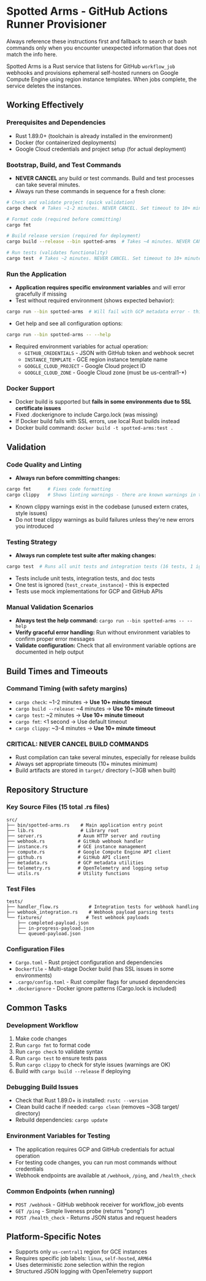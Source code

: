 # Spotted Arms - GitHub Actions Runner Provisioner

Always reference these instructions first and fallback to search or bash commands only when you encounter unexpected information that does not match the info here.

Spotted Arms is a Rust service that listens for GitHub `workflow_job` webhooks and provisions ephemeral self-hosted runners on Google Compute Engine using region instance templates. When jobs complete, the service deletes the instances.

## Working Effectively

### Prerequisites and Dependencies
- Rust 1.89.0+ (toolchain is already installed in the environment)
- Docker (for containerized deployments)
- Google Cloud credentials and project setup (for actual deployment)

### Bootstrap, Build, and Test Commands
- **NEVER CANCEL** any build or test commands. Build and test processes can take several minutes.
- Always run these commands in sequence for a fresh clone:

```bash
# Check and validate project (quick validation)
cargo check  # Takes ~1-2 minutes. NEVER CANCEL. Set timeout to 10+ minutes.

# Format code (required before committing)
cargo fmt

# Build release version (required for deployment)
cargo build --release --bin spotted-arms  # Takes ~4 minutes. NEVER CANCEL. Set timeout to 10+ minutes.

# Run tests (validates functionality)
cargo test  # Takes ~2 minutes. NEVER CANCEL. Set timeout to 10+ minutes.
```

### Run the Application
- **Application requires specific environment variables** and will error gracefully if missing
- Test without required environment (shows expected behavior):
```bash
cargo run --bin spotted-arms  # Will fail with GCP metadata error - this is expected
```

- Get help and see all configuration options:
```bash
cargo run --bin spotted-arms -- --help
```

- Required environment variables for actual operation:
  - `GITHUB_CREDENTIALS` - JSON with GitHub token and webhook secret
  - `INSTANCE_TEMPLATE` - GCE region instance template name
  - `GOOGLE_CLOUD_PROJECT` - Google Cloud project ID
  - `GOOGLE_CLOUD_ZONE` - Google Cloud zone (must be us-central1-*)

### Docker Support
- Docker build is supported but **fails in some environments due to SSL certificate issues**
- Fixed .dockerignore to include Cargo.lock (was missing)
- If Docker build fails with SSL errors, use local Rust builds instead
- Docker build command: `docker build -t spotted-arms:test .`

## Validation

### Code Quality and Linting
- **Always run before committing changes:**
```bash
cargo fmt      # Fixes code formatting
cargo clippy   # Shows linting warnings - there are known warnings in the codebase
```

- Known clippy warnings exist in the codebase (unused extern crates, style issues)
- Do not treat clippy warnings as build failures unless they're new errors you introduced

### Testing Strategy
- **Always run complete test suite after making changes:**
```bash
cargo test  # Runs all unit tests and integration tests (16 tests, 1 ignored)
```
- Tests include unit tests, integration tests, and doc tests
- One test is ignored (`test_create_instance`) - this is expected
- Tests use mock implementations for GCP and GitHub APIs

### Manual Validation Scenarios
- **Always test the help command:** `cargo run --bin spotted-arms -- --help`
- **Verify graceful error handling:** Run without environment variables to confirm proper error messages
- **Validate configuration:** Check that all environment variable options are documented in help output

## Build Times and Timeouts

### Command Timing (with safety margins)
- `cargo check`: ~1-2 minutes → **Use 10+ minute timeout**
- `cargo build --release`: ~4 minutes → **Use 10+ minute timeout**  
- `cargo test`: ~2 minutes → **Use 10+ minute timeout**
- `cargo fmt`: <1 second → Use default timeout
- `cargo clippy`: ~3-4 minutes → **Use 10+ minute timeout**

### **CRITICAL: NEVER CANCEL BUILD COMMANDS**
- Rust compilation can take several minutes, especially for release builds
- Always set appropriate timeouts (10+ minutes minimum)
- Build artifacts are stored in `target/` directory (~3GB when built)

## Repository Structure

### Key Source Files (15 total .rs files)
```
src/
├── bin/spotted-arms.rs    # Main application entry point
├── lib.rs                 # Library root
├── server.rs             # Axum HTTP server and routing
├── webhook.rs            # GitHub webhook handler
├── instance.rs           # GCE instance management
├── compute.rs            # Google Compute Engine API client
├── github.rs             # GitHub API client  
├── metadata.rs           # GCP metadata utilities
├── telemetry.rs          # OpenTelemetry and logging setup
└── utils.rs              # Utility functions
```

### Test Files
```
tests/
├── handler_flow.rs           # Integration tests for webhook handling
├── webhook_integration.rs    # Webhook payload parsing tests
└── fixtures/                # Test webhook payloads
    ├── completed-payload.json
    ├── in-progress-payload.json
    └── queued-payload.json
```

### Configuration Files
- `Cargo.toml` - Rust project configuration and dependencies
- `Dockerfile` - Multi-stage Docker build (has SSL issues in some environments)
- `.cargo/config.toml` - Rust compiler flags for unused dependencies
- `.dockerignore` - Docker ignore patterns (Cargo.lock is included)

## Common Tasks

### Development Workflow
1. Make code changes
2. Run `cargo fmt` to format code
3. Run `cargo check` to validate syntax
4. Run `cargo test` to ensure tests pass
5. Run `cargo clippy` to check for style issues (warnings are OK)
6. Build with `cargo build --release` if deploying

### Debugging Build Issues
- Check that Rust 1.89.0+ is installed: `rustc --version`
- Clean build cache if needed: `cargo clean` (removes ~3GB target/ directory)
- Rebuild dependencies: `cargo update`

### Environment Variables for Testing
- The application requires GCP and GitHub credentials for actual operation
- For testing code changes, you can run most commands without credentials
- Webhook endpoints are available at `/webhook`, `/ping`, and `/health_check`

### Common Endpoints (when running)
- `POST /webhook` - GitHub webhook receiver for workflow_job events
- `GET /ping` - Simple liveness probe (returns "pong")  
- `POST /health_check` - Returns JSON status and request headers

## Platform-Specific Notes
- Supports only `us-central1` region for GCE instances
- Requires specific job labels: `linux`, `self-hosted`, `ARM64`
- Uses deterministic zone selection within the region
- Structured JSON logging with OpenTelemetry support
